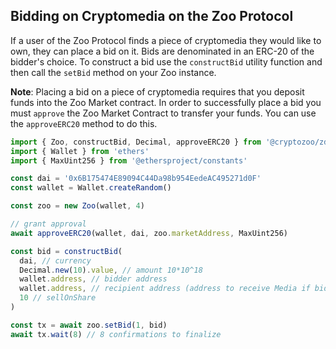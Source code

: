 ## Bidding on Cryptomedia on the Zoo Protocol

If a user of the Zoo Protocol finds a piece of cryptomedia they would like to own, they can place a bid on it.
Bids are denominated in an ERC-20 of the bidder's choice. To construct a bid use the `constructBid` utility function and then call the `setBid` method on your Zoo instance.

**Note**: Placing a bid on a piece of cryptomedia requires that you deposit funds into the Zoo Market contract. In order to successfully place a bid you must `approve` the Zoo Market Contract to transfer your funds. You can use the `approveERC20` method to do this.

```typescript
import { Zoo, constructBid, Decimal, approveERC20 } from '@cryptozoo/zdk'
import { Wallet } from 'ethers'
import { MaxUint256 } from '@ethersproject/constants'

const dai = '0x6B175474E89094C44Da98b954EedeAC495271d0F'
const wallet = Wallet.createRandom()

const zoo = new Zoo(wallet, 4)

// grant approval
await approveERC20(wallet, dai, zoo.marketAddress, MaxUint256)

const bid = constructBid(
  dai, // currency
  Decimal.new(10).value, // amount 10*10^18
  wallet.address, // bidder address
  wallet.address, // recipient address (address to receive Media if bid is accepted)
  10 // sellOnShare
)

const tx = await zoo.setBid(1, bid)
await tx.wait(8) // 8 confirmations to finalize
```
